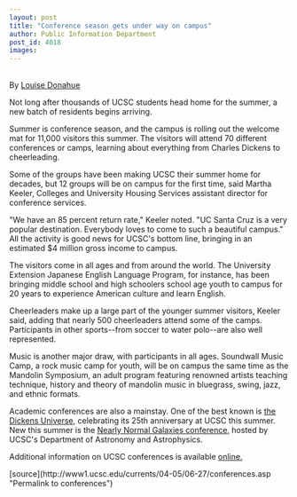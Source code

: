 ```yaml
---
layout: post
title: "Conference season gets under way on campus"
author: Public Information Department
post_id: 4018
images:
---
```


<a name="content" id="content"></a>
<p>
  <br>
  By <a href="mailto:ldonahue@ucsc.edu">Louise Donahue</a><br>
</p>
<p>
  Not long after thousands of UCSC students head home for the summer, a new batch of residents begins arriving.
</p>
<p>
  <a name="OLE_LINK13" id="OLE_LINK13"></a>Summer is conference season, and the campus is rolling out the welcome mat for 11,000 visitors this summer. The visitors will attend 70 different conferences or camps, learning about everything from Charles Dickens to cheerleading.
</p>
<p>
  Some of the groups have been making UCSC their summer home for decades, but 12 groups will be on campus for the first time, said Martha Keeler, Colleges and University Housing Services assistant director for conference services.
</p>
<p>
  "We have an 85 percent return rate," Keeler noted. "UC Santa Cruz is a very popular destination. Everybody loves to come to such a beautiful campus." All the activity is good news for UCSC's bottom line, bringing in an estimated $4 million gross income to campus.
</p>
<p>
  The visitors come in all ages and from around the world. The University Extension Japanese English Language Program, for instance, has been bringing middle school and high schoolers school age youth to campus for 20 years to experience American culture and learn English.
</p>
<p>
  Cheerleaders make up a large part of the younger summer visitors, Keeler said, adding that nearly 500 cheerleaders attend some of the camps. Participants in other sports--from soccer to water polo--are also well represented.
</p>
<p>
  Music is another major draw, with participants in all ages. Soundwall Music Camp, a rock music camp for youth, will be on campus the same time as the Mandolin Symposium, an adult program featuring renowned artists teaching technique, history and theory of mandolin music in bluegrass, swing, jazz, and ethnic formats.
</p>
<p>
  Academic conferences are also a mainstay. One of the best known is <a href="http://humwww.ucsc.edu/dickens/universe/universe.html">the Dickens Universe,</a> celebrating its 25th anniversary at UCSC this summer. New this summer is the <a href="http://astro.ucsc.edu/%7Enng/">Nearly Normal Galaxies conference,</a> hosted by UCSC's Department of Astronomy and Astrophysics.
</p>
<p>
  Additional information on UCSC conferences is available <a href="http://www2.ucsc.edu/conference/">online.</a>
</p>
<p>
  <input name="t1" size="-1" type="hidden">
</p>



</p>
[source](http://www1.ucsc.edu/currents/04-05/06-27/conferences.asp "Permalink to conferences")

